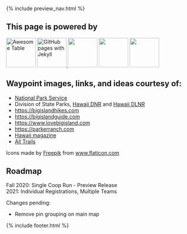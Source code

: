 {% include preview_nav.html %}

## This page is powered by

<p height=100px>

<img src="https://i.ytimg.com/vi/N4UCBzkeq7c/maxresdefault.jpg" height=80px alt="Awesome Table"/>
<a href="https://docs.github.com/en/free-pro-team@latest/github/working-with-github-pages/setting-up-a-github-pages-site-with-jekyll)">
   <img src="https://miro.medium.com/max/600/1*ThcllHZuDgpCMUCjYLqQag.png" alt="GitHub pages with Jekyll" height=80px/>
</a>
<img src="https://www.hexagongeospatial.com/-/media/Images/Hexagon/Hexagon%20Core/Geospatial/Google%20Maps/P1.ashx?h=428&la=en&w=800&hash=0A855EA000635740D3FACA4D4BE859D5" height=80px/>
<img src="https://assets-global.website-files.com/58e32bace1998d6e3fee8d74/5dfbe3b11bd3f56d754fcfa5_The-Google-Sheets-logo.-compressor.png" height=80px/>
<img src="https://i.pinimg.com/originals/a8/69/cd/a869cda44b866c923947e8cea565bcb1.jpg" height=80px/>
</p>


## Waypoint images, links, and ideas courtesy of:
- [National Park Service](https://www.nps.gov/havo/index.htm)
- Division of State Parks, [Hawaii DNR](http://dlnr.hawaii.gov/dsp) and [Hawaii DLNR](https://dlnr.hawaii.gov/dsp/parks/kauai/)
- https://bigislandhikes.com
- https://bigislandguide.com
- https://www.lovebigisland.com
- https://parkerranch.com
- [Hawaii magazine](https://www.hawaiimagazine.com)
- [All Trails](https://www.alltrails.com/hawaii/hawaii)

<div>Icons made by <a href="http://www.freepik.com/" title="Freepik">Freepik</a> from <a href="https://www.flaticon.com/" title="Flaticon">www.flaticon.com</a></div>

## Roadmap
Fall 2020: Single Coop Run - Preview Release    
2021: Individual Registrations, Multiple Teams

Changes pending:
-  Remove pin grouping on main map

{% include footer.html %}
